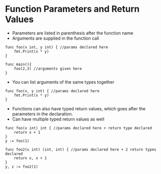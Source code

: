 # Function Parameters and Return Values

- Parameters are listed in parenthesis after the function name
- Arguments are supplied in the function call

```
func foo(x int, y int) { //params declared here
    fmt.Print(x * y)
}

func main(){
    foo(2,3) //arguments given here
}
```

- You can list arguments of the same types together

```
func foo(x, y int) { //params declared here
    fmt.Print(x * y)
}
```

- Functions can also have typed return values, which goes after the parameters in the declaration. 
- Can have multiple typed return values as well

```
func foo(x int) int { //params declared here + return type declared 
    return x + 1
}
y := foo(1)

func foo2(x int) (int, int) { //params declared here + 2 return types declared 
    return x, x + 1
}
y, z := foo2(1)

```